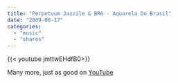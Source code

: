 ```yaml
---
title: "Perpetuum Jazzile & BR6 - Aquarela Do Brasil"
date: "2009-06-17"
categories:
  - "music"
  - "shares"
---
```


<div style="width: 70vw;">{{< youtube jmttwEHdfB0>}}</div>

Many more, just as good on [YouTube](http://www.youtube.com/results?search_type=&search_query=Perpetuum+Jazzile+choir+&aq=f)
